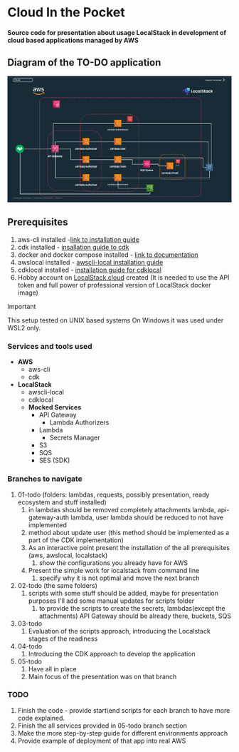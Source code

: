 # Cloud In the Pocket

#### Source code for presentation about usage LocalStack in development of cloud based applications managed by __AWS__

## Diagram of the TO-DO application
![Cloud_In_the_Pocket.diagram.png](presentation/img/Cloud_In_the_Pocket.diagram.png)

## Prerequisites
1. aws-cli installed -[link to installation guide](https://docs.localstack.cloud/user-guide/integrations/aws-cli/#aws-cli)
2. cdk installed - [insallation guide to cdk](https://docs.aws.amazon.com/cdk/v2/guide/getting_started.html)
3. docker and docker compose installed - [link to documentation](https://docs.docker.com/engine/install/)
4. awslocal installed - [awscli-local installation guide](https://docs.localstack.cloud/user-guide/integrations/aws-cli/#localstack-aws-cli-awslocal)
5. cdklocal installed - [installation guide for cdklocal](https://docs.localstack.cloud/user-guide/integrations/aws-cdk/)
6. Hobby account on [LocalStack.cloud](https://www.localstack.cloud/) created (It is needed to use the API token and full power of professional version of LocalStack docker image)

> [!IMPORTANT]
> This setup tested on UNIX based systems
> On Windows it was used under WSL2 only.

### Services and tools used
* __AWS__
    * aws-cli
    * cdk
* __LocalStack__
    * awscli-local
    * cdklocal
    * __Mocked Services__
        * API Gateway
            * Lambda Authorizers
        * Lambda
            * Secrets Manager
        * S3
        * SQS
        * SES (SDK)

### Branches to navigate
1. 01-todo (folders: lambdas, requests, possibly presentation, ready ecosystem and stuff installed)
    1. in lambdas should be removed completely attachments lambda, api-gateway-auth lambda, user lambda should be reduced to not have implemented
    2. method about update user (this method should be implemented as a part of the CDK implementation)
    3. As an interactive point present the installation of the all prerequisites (aws, awslocal, localstack)
        1. show the configurations you already have for AWS
    4. Present the simple work for localstack from command line
        1. specify why it is not optimal and move the next branch
2. 02-todo (the same folders)
    1. scripts with some stuff should be added, maybe for presentation purposes I'll add some manual updates for scripts folder
        1. to provide the scripts to create the secrets, lambdas(except the attachments) API Gateway should be already there, buckets, SQS
3. 03-todo 
   1. Evaluation of the scripts approach, introducing the Localstack stages of the readiness
4. 04-todo
   1. Introducing the CDK approach to develop the application
5. 05-todo
   1. Have all in place
   2. Main focus of the presentation was on that branch


### TODO
1. Finish the code - provide start\end scripts for each branch to have more code explained.
2. Finish the all services provided in 05-todo branch section
3. Make the more step-by-step guide for different environments approach
4. Provide example of deployment of that app into real AWS

